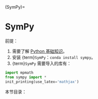 (SymPy)=
# SymPy

前提：

1. 需要了解 [Python 基础知识](http://docs.python.org/3/tutorial/index.html)。
2. 安装 {term}`SymPy`：`conda install sympy`。
3. {term}`SymPy` 需要导入的库有：

```python
import mpmath
from sympy import *
init_printing(use_latex='mathjax')
```

本节目录：

```{tableofcontents}
```
